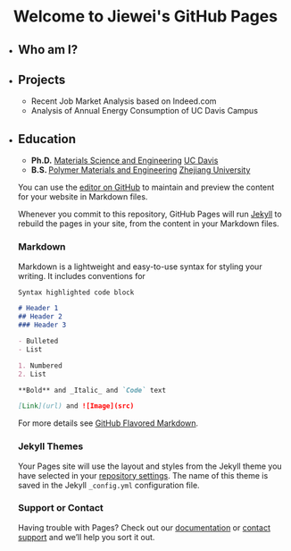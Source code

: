
<h1>
  <center>Welcome to Jiewei's GitHub Pages</center>
</h1>

<ul>
  <li> <h2> Who am I? </h2>
  <li> <h2> Projects </h2>
       <ul> 
            <li> Recent Job Market Analysis based on Indeed.com</li>
            <li> Analysis of Annual Energy Consumption of UC Davis Campus</li>
            </ul>
  
  <li> <h2> Education </h2>  
       <ul> 
            <li> <b> Ph.D.</b> 
            <a href="https://mse.engineering.ucdavis.edu/">Materials Science and Engineering</a>
            <a href="https://www.ucdavis.edu/">UC Davis</a>
            </li>
            <li> <b> B.S. </b> 
            <a href="http://polymer.zju.edu.cn/english/">Polymer Materials and Engineering</a>
            <a href="http://www.zju.edu.cn/english/">Zhejiang University</a>
            </li>
       
   </ul>


You can use the [editor on GitHub](https://github.com/CelineChen0211/CelineChen0211.github.io/edit/master/index.md) to maintain and preview the content for your website in Markdown files.

Whenever you commit to this repository, GitHub Pages will run [Jekyll](https://jekyllrb.com/) to rebuild the pages in your site, from the content in your Markdown files.

### Markdown

Markdown is a lightweight and easy-to-use syntax for styling your writing. It includes conventions for

```markdown
Syntax highlighted code block

# Header 1
## Header 2
### Header 3

- Bulleted
- List

1. Numbered
2. List

**Bold** and _Italic_ and `Code` text

[Link](url) and ![Image](src)
```

For more details see [GitHub Flavored Markdown](https://guides.github.com/features/mastering-markdown/).

### Jekyll Themes

Your Pages site will use the layout and styles from the Jekyll theme you have selected in your [repository settings](https://github.com/CelineChen0211/CelineChen0211.github.io/settings). The name of this theme is saved in the Jekyll `_config.yml` configuration file.

### Support or Contact

Having trouble with Pages? Check out our [documentation](https://help.github.com/categories/github-pages-basics/) or [contact support](https://github.com/contact) and we’ll help you sort it out.

